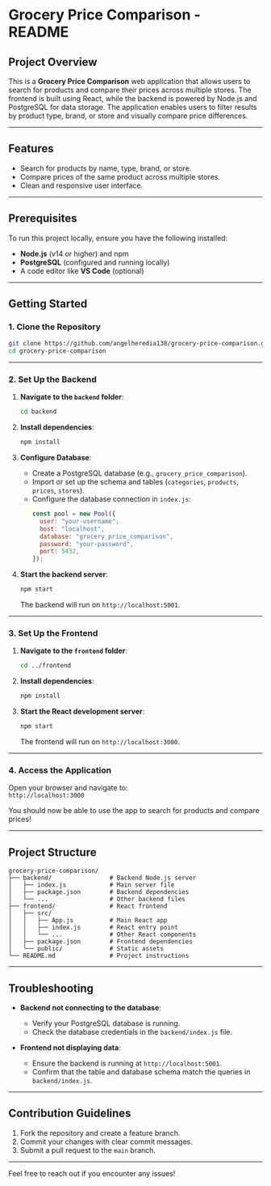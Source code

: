 
# Grocery Price Comparison - README

## Project Overview

This is a **Grocery Price Comparison** web application that allows users to search for products and compare their prices across multiple stores. The frontend is built using React, while the backend is powered by Node.js and PostgreSQL for data storage. The application enables users to filter results by product type, brand, or store and visually compare price differences.

---

## Features
- Search for products by name, type, brand, or store.
- Compare prices of the same product across multiple stores.
- Clean and responsive user interface.

---

## Prerequisites

To run this project locally, ensure you have the following installed:

- **Node.js** (v14 or higher) and npm
- **PostgreSQL** (configured and running locally)
- A code editor like **VS Code** (optional)

---

## Getting Started

### 1. Clone the Repository

```bash
git clone https://github.com/angelheredia138/grocery-price-comparison.git
cd grocery-price-comparison
```

---

### 2. Set Up the Backend

1. **Navigate to the `backend` folder**:

   ```bash
   cd backend
   ```

2. **Install dependencies**:

   ```bash
   npm install
   ```

3. **Configure Database**:
   - Create a PostgreSQL database (e.g., `grocery_price_comparison`).
   - Import or set up the schema and tables (`categories`, `products`, `prices`, `stores`).
   - Configure the database connection in `index.js`:
     ```javascript
     const pool = new Pool({
       user: "your-username",
       host: "localhost",
       database: "grocery_price_comparison",
       password: "your-password",
       port: 5432,
     });
     ```

4. **Start the backend server**:

   ```bash
   npm start
   ```

   The backend will run on `http://localhost:5001`.

---

### 3. Set Up the Frontend

1. **Navigate to the `frontend` folder**:

   ```bash
   cd ../frontend
   ```

2. **Install dependencies**:

   ```bash
   npm install
   ```

3. **Start the React development server**:

   ```bash
   npm start
   ```

   The frontend will run on `http://localhost:3000`.

---

### 4. Access the Application

Open your browser and navigate to:  
`http://localhost:3000`

You should now be able to use the app to search for products and compare prices!

---

## Project Structure

```plaintext
grocery-price-comparison/
├── backend/                # Backend Node.js server
│   ├── index.js            # Main server file
│   ├── package.json        # Backend dependencies
│   └── ...                 # Other backend files
├── frontend/               # React frontend
│   ├── src/
│   │   ├── App.js          # Main React app
│   │   ├── index.js        # React entry point
│   │   └── ...             # Other React components
│   ├── package.json        # Frontend dependencies
│   └── public/             # Static assets
└── README.md               # Project instructions
```

---

## Troubleshooting

- **Backend not connecting to the database**:
  - Verify your PostgreSQL database is running.
  - Check the database credentials in the `backend/index.js` file.

- **Frontend not displaying data**:
  - Ensure the backend is running at `http://localhost:5001`.
  - Confirm that the table and database schema match the queries in `backend/index.js`.

---

## Contribution Guidelines

1. Fork the repository and create a feature branch.
2. Commit your changes with clear commit messages.
3. Submit a pull request to the `main` branch.

---

Feel free to reach out if you encounter any issues!
